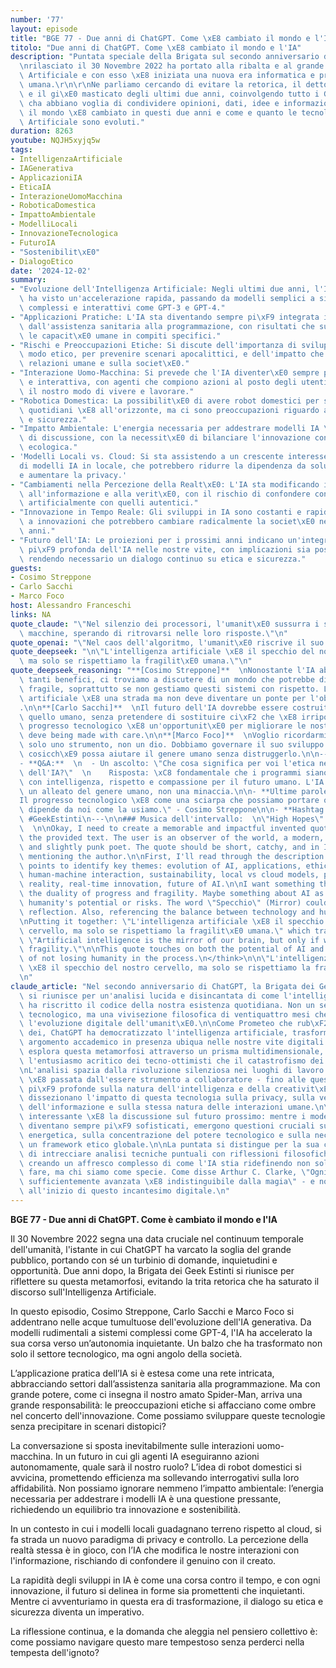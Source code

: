 ```yaml
---
number: '77'
layout: episode
title: "BGE 77 - Due anni di ChatGPT. Come \xE8 cambiato il mondo e l'IA"
titolo: "Due anni di ChatGPT. Come \xE8 cambiato il mondo e l'IA"
description: "Puntata speciale della Brigata sul secondo anniversario di ChatGPT:\r\
  \nrilasciato il 30 Novembre 2022 ha portato alla ribalta e al grande pubblico l'Intelligenza\
  \ Artificiale e con esso \xE8 iniziata una nuova era informatica e probabilmente\
  \ umana.\r\n\r\nNe parliamo cercando di evitare la retorica, il detto e stradetto\
  \ e il gi\xE0 masticato degli ultimi due anni, coinvolgendo tutto i Geek Estinti\
  \ cha abbiano voglia di condividere opinioni, dati, idee e informazioni su come\
  \ il mondo \xE8 cambiato in questi due anni e come e quanto le tecnologie e l'Intelligenza\
  \ Artificiale sono evoluti."
duration: 8263
youtube: NQJH5xyjq5w
tags:
- IntelligenzaArtificiale
- IAGenerativa
- ApplicazioniIA
- EticaIA
- InterazioneUomoMacchina
- RoboticaDomestica
- ImpattoAmbientale
- ModelliLocali
- InnovazioneTecnologica
- FuturoIA
- "Sostenibilit\xE0"
- DialogoEtico
date: '2024-12-02'
summary:
- "Evoluzione dell'Intelligenza Artificiale: Negli ultimi due anni, l'IA generativa\
  \ ha visto un'accelerazione rapida, passando da modelli semplici a sistemi pi\xF9\
  \ complessi e interattivi come GPT-3 e GPT-4."
- "Applicazioni Pratiche: L'IA sta diventando sempre pi\xF9 integrata in vari settori,\
  \ dall'assistenza sanitaria alla programmazione, con risultati che superano spesso\
  \ le capacit\xE0 umane in compiti specifici."
- "Rischi e Preoccupazioni Etiche: Si discute dell'importanza di sviluppare l'IA in\
  \ modo etico, per prevenire scenari apocalittici, e dell'impatto che l'IA ha sulle\
  \ relazioni umane e sulla societ\xE0."
- "Interazione Uomo-Macchina: Si prevede che l'IA diventer\xE0 sempre pi\xF9 autonoma\
  \ e interattiva, con agenti che compiono azioni al posto degli utenti, modificando\
  \ il nostro modo di vivere e lavorare."
- "Robotica Domestica: La possibilit\xE0 di avere robot domestici per svolgere compiti\
  \ quotidiani \xE8 all'orizzonte, ma ci sono preoccupazioni riguardo alla loro affidabilit\xE0\
  \ e sicurezza."
- "Impatto Ambientale: L'energia necessaria per addestrare modelli IA \xE8 un argomento\
  \ di discussione, con la necessit\xE0 di bilanciare l'innovazione con la sostenibilit\xE0\
  \ ecologica."
- 'Modelli Locali vs. Cloud: Si sta assistendo a un crescente interesse per l''implementazione
  di modelli IA in locale, che potrebbero ridurre la dipendenza da soluzioni cloud
  e aumentare la privacy.'
- "Cambiamenti nella Percezione della Realt\xE0: L'IA sta modificando il nostro approccio\
  \ all'informazione e alla verit\xE0, con il rischio di confondere contenuti generati\
  \ artificialmente con quelli autentici."
- "Innovazione in Tempo Reale: Gli sviluppi in IA sono costanti e rapidi, portando\
  \ a innovazioni che potrebbero cambiare radicalmente la societ\xE0 nei prossimi\
  \ anni."
- "Futuro dell'IA: Le proiezioni per i prossimi anni indicano un'integrazione sempre\
  \ pi\xF9 profonda dell'IA nelle nostre vite, con implicazioni sia positive che negative,\
  \ rendendo necessario un dialogo continuo su etica e sicurezza."
guests:
- Cosimo Streppone
- Carlo Sacchi
- Marco Foco
host: Alessandro Franceschi
links: NA
quote_claude: "\"Nel silenzio dei processori, l'umanit\xE0 sussurra i suoi sogni alle\
  \ macchine, sperando di ritrovarsi nelle loro risposte.\"\n"
quote_openai: "\"Nel caos dell'algoritmo, l'umanit\xE0 riscrive il suo destino.\"\n"
quote_deepseek: "\n\"L'intelligenza artificiale \xE8 il specchio del nostro cervello,\
  \ ma solo se rispettiamo la fragilit\xE0 umana.\"\n"
quote_deepseek_reasoning: "**[Cosimo Streppone]**  \nNonostante l'IA abbia portato\
  \ tanti benefici, ci troviamo a discutere di un mondo che potrebbe diventare pi\xF9\
  \ fragile, soprattutto se non gestiamo questi sistemi con rispetto. L'intelligenza\
  \ artificiale \xE8 una strada ma non deve diventare un ponte per l'oblio della umanit\xE0\
  .\n\n**[Carlo Sacchi]**  \nIl futuro dell'IA dovrebbe essere costruito insieme a\
  \ quello umano, senza pretendere di sostituire ci\xF2 che \xE8 irripostabile. Ogni\
  \ progresso tecnologico \xE8 un'opportunit\xE0 per migliorare le nostre vite, ma\
  \ deve being made with care.\n\n**[Marco Foco]**  \nVoglio ricordarmi che l'IA \xE8\
  \ solo uno strumento, non un dio. Dobbiamo governare il suo sviluppo con saggezza,\
  \ cosicch\xE9 possa aiutare il genere umano senza distruggerlo.\n\n---\n\n### Post-Show:\n\
  - **Q&A:**  \n  - Un ascolto: \"Che cosa significa per voi l'etica nella programmazione\
  \ dell'IA?\"  \n    Risposta: \xC8 fondamentale che i programmi siano progettati\
  \ con intelligenza, rispetto e compassione per il futuro umano. L'IA deve diventare\
  \ un alleato del genere umano, non una minaccia.\n\n- **Ultime parole:**  \n  \"\
  Il progresso tecnologico \xE8 come una sciarpa che possiamo portare o gettare via;\
  \ dipende da noi come la usiamo.\" - Cosimo Streppone\n\n- **Hashtag:** #BGE77 #IAetica\
  \ #GeekEstinti\n---\n\n### Musica dell'intervallo:  \n\"High Hopes\" - Pink Floyd\
  \  \n\nOkay, I need to create a memorable and impactful invented quote based on\
  \ the provided text. The user is an observer of the world, a modern, deep, essential,\
  \ and slightly punk poet. The quote should be short, catchy, and in Italian without\
  \ mentioning the author.\n\nFirst, I'll read through the description and related\
  \ points to identify key themes: evolution of AI, applications, ethical concerns,\
  \ human-machine interaction, sustainability, local vs cloud models, perception of\
  \ reality, real-time innovation, future of AI.\n\nI want something that encapsulates\
  \ the duality of progress and fragility. Maybe something about AI as a mirror reflecting\
  \ humanity's potential or risks. The word \"Specchio\" (Mirror) could symbolize\
  \ reflection. Also, referencing the balance between technology and human values.\n\
  \nPutting it together: \"L'intelligenza artificiale \xE8 il specchio del nostro\
  \ cervello, ma solo se rispettiamo la fragilit\xE0 umana.\" which translates to\
  \ \"Artificial intelligence is the mirror of our brain, but only if we respect human\
  \ fragility.\"\n\nThis quote touches on both the potential of AI and the importance\
  \ of not losing humanity in the process.\n</think>\n\n\"L'intelligenza artificiale\
  \ \xE8 il specchio del nostro cervello, ma solo se rispettiamo la fragilit\xE0 umana.\"\
  \n"
claude_article: "Nel secondo anniversario di ChatGPT, la Brigata dei Geek Estinti\
  \ si riunisce per un'analisi lucida e disincantata di come l'intelligenza artificiale\
  \ ha riscritto il codice della nostra esistenza quotidiana. Non un semplice tributo\
  \ tecnologico, ma una vivisezione filosofica di ventiquattro mesi che hanno accelerato\
  \ l'evoluzione digitale dell'umanit\xE0.\n\nCome Prometeo che rub\xF2 il fuoco agli\
  \ dei, ChatGPT ha democratizzato l'intelligenza artificiale, trasformandola da oscuro\
  \ argomento accademico in presenza ubiqua nelle nostre vite digitali. La Brigata\
  \ esplora questa metamorfosi attraverso un prisma multidimensionale, evitando sia\
  \ l'entusiasmo acritico dei tecno-ottimisti che il catastrofismo dei neo-luddisti.\n\
  \nL'analisi spazia dalla rivoluzione silenziosa nei luoghi di lavoro - dove l'IA\
  \ \xE8 passata dall'essere strumento a collaboratore - fino alle questioni etiche\
  \ pi\xF9 profonde sulla natura dell'intelligenza e della creativit\xE0. I Geek Estinti\
  \ dissezionano l'impatto di questa tecnologia sulla privacy, sulla veridicit\xE0\
  \ dell'informazione e sulla stessa natura delle interazioni umane.\n\nParticolarmente\
  \ interessante \xE8 la discussione sul futuro prossimo: mentre i modelli linguistici\
  \ diventano sempre pi\xF9 sofisticati, emergono questioni cruciali sulla sostenibilit\xE0\
  \ energetica, sulla concentrazione del potere tecnologico e sulla necessit\xE0 di\
  \ un framework etico globale.\n\nLa puntata si distingue per la sua capacit\xE0\
  \ di intrecciare analisi tecniche puntuali con riflessioni filosofiche profonde,\
  \ creando un affresco complesso di come l'IA stia ridefinendo non solo cosa possiamo\
  \ fare, ma chi siamo come specie. Come disse Arthur C. Clarke, \"Ogni tecnologia\
  \ sufficientemente avanzata \xE8 indistinguibile dalla magia\" - e noi siamo appena\
  \ all'inizio di questo incantesimo digitale.\n"
---
```

**BGE 77 - Due anni di ChatGPT. Come è cambiato il mondo e l'IA**

Il 30 Novembre 2022 segna una data cruciale nel continuum temporale dell'umanità, l'istante in cui ChatGPT ha varcato la soglia del grande pubblico, portando con sé un turbinio di domande, inquietudini e opportunità. Due anni dopo, la Brigata dei Geek Estinti si riunisce per riflettere su questa metamorfosi, evitando la trita retorica che ha saturato il discorso sull'Intelligenza Artificiale.

In questo episodio, Cosimo Streppone, Carlo Sacchi e Marco Foco si addentrano nelle acque tumultuose dell'evoluzione dell'IA generativa. Da modelli rudimentali a sistemi complessi come GPT-4, l'IA ha accelerato la sua corsa verso un’autonomia inquietante. Un balzo che ha trasformato non solo il settore tecnologico, ma ogni angolo della società.

L’applicazione pratica dell’IA si è estesa come una rete intricata, abbracciando settori dall’assistenza sanitaria alla programmazione. Ma con grande potere, come ci insegna il nostro amato Spider-Man, arriva una grande responsabilità: le preoccupazioni etiche si affacciano come ombre nel concerto dell'innovazione. Come possiamo sviluppare queste tecnologie senza precipitare in scenari distopici?

La conversazione si sposta inevitabilmente sulle interazioni uomo-macchina. In un futuro in cui gli agenti IA eseguiranno azioni autonomamente, quale sarà il nostro ruolo? L’idea di robot domestici si avvicina, promettendo efficienza ma sollevando interrogativi sulla loro affidabilità. Non possiamo ignorare nemmeno l’impatto ambientale: l’energia necessaria per addestrare i modelli IA è una questione pressante, richiedendo un equilibrio tra innovazione e sostenibilità.

In un contesto in cui i modelli locali guadagnano terreno rispetto al cloud, si fa strada un nuovo paradigma di privacy e controllo. La percezione della realtà stessa è in gioco, con l’IA che modifica le nostre interazioni con l'informazione, rischiando di confondere il genuino con il creato.

La rapidità degli sviluppi in IA è come una corsa contro il tempo, e con ogni innovazione, il futuro si delinea in forme sia promettenti che inquietanti. Mentre ci avventuriamo in questa era di trasformazione, il dialogo su etica e sicurezza diventa un imperativo.

La riflessione continua, e la domanda che aleggia nel pensiero collettivo è: come possiamo navigare questo mare tempestoso senza perderci nella tempesta dell'ignoto?
